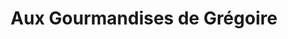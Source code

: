 ---
title: "Aux Gourmandises de Grégoire"
url: /rennes/aux-gourmandises-de-gregoire/
shop: boulangerie
---
